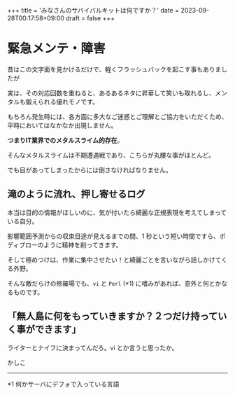 +++
title = 'みなさんのサバイバルキットは何ですか？'
date = 2023-09-28T00:17:58+09:00
draft = false
+++

# 緊急メンテ・障害

昔はこの文字面を見かけるだけで、軽くフラッシュバックを起こす事もありましたが

実は、その対応回数を重ねると、あるあるネタに昇華して笑いも取れるし、メンタルも鍛えられる優れモノです。

もちろん発生時には、各方面に多大なご迷惑とご理解とご協力をいただくため、平時においてはなかなか出現しません。

**つまりIT業界でのメタルスライム的存在**。

そんなメタルスライムは不期遭遇戦であり、こちらが丸腰な事がほとんど。

でも目があってしまったからには倒さなければなりません。

## 滝のように流れ、押し寄せるログ

本当は目的の情報がほしいのに、気が付いたら綺麗な正規表現を考えてしまっている自分。

影響範囲予測からの収束目途が見えるまでの間、1 秒という短い時間ですら、ボディブローのように精神を削ってきます。

そして極めつけは、作業に集中させたい！と綺麗ごとを言いながら話しかけてくる外野。

そんな敵だらけの修羅場でも、`vi` と `Perl` (*1) に嗜みがあれば、意外と何とかなるものです。

## 「無人島に何をもっていきますか？２つだけ持っていく事ができます」

ライターとナイフに決まってんだろ。vi とか言うと思ったか。

かしこ

---
*1 何かサーバにデフォで入っている言語